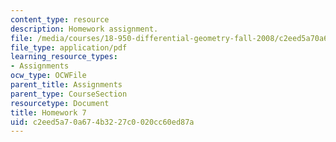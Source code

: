 ```yaml
---
content_type: resource
description: Homework assignment.
file: /media/courses/18-950-differential-geometry-fall-2008/c2eed5a70a674b3227c0020cc60ed87a_homework7.pdf
file_type: application/pdf
learning_resource_types:
- Assignments
ocw_type: OCWFile
parent_title: Assignments
parent_type: CourseSection
resourcetype: Document
title: Homework 7
uid: c2eed5a7-0a67-4b32-27c0-020cc60ed87a
---
```

